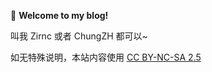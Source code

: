 🧨 **Welcome to my blog!** 

叫我 Zirnc 或者 ChungZH 都可以~

如无特殊说明，本站内容使用 [CC BY-NC-SA 2.5](https://creativecommons.org/licenses/by-nc-sa/2.5/cn/)
